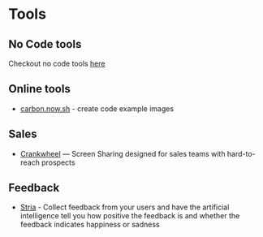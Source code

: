 # Tools

## No Code tools
Checkout no code tools [here](../nocode/)

## Online tools
- [carbon.now.sh](https://carbon.now.sh/) - create code example images

## Sales
- [Crankwheel](https://crankwheel.com/) — Screen Sharing designed for sales teams with hard-to-reach prospects

## Feedback
- [Stria](https://stria.co/) - Collect feedback from your users and have the artificial intelligence tell you how positive the feedback is and whether the feedback indicates happiness or sadness


